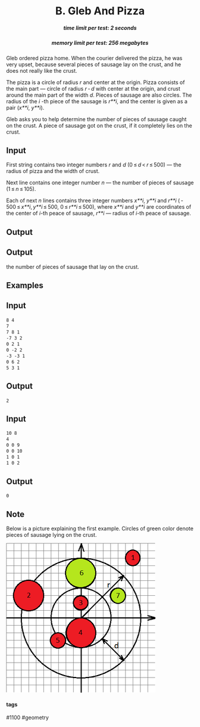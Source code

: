 <h1 style='text-align: center;'> B. Gleb And Pizza</h1>

<h5 style='text-align: center;'>time limit per test: 2 seconds</h5>
<h5 style='text-align: center;'>memory limit per test: 256 megabytes</h5>

Gleb ordered pizza home. When the courier delivered the pizza, he was very upset, because several pieces of sausage lay on the crust, and he does not really like the crust.

The pizza is a circle of radius *r* and center at the origin. Pizza consists of the main part — circle of radius *r* - *d* with center at the origin, and crust around the main part of the width *d*. Pieces of sausage are also circles. The radius of the *i* -th piece of the sausage is *r**i*, and the center is given as a pair (*x**i*, *y**i*).

Gleb asks you to help determine the number of pieces of sausage caught on the crust. A piece of sausage got on the crust, if it completely lies on the crust.

## Input

First string contains two integer numbers *r* and *d* (0 ≤ *d* < *r* ≤ 500) — the radius of pizza and the width of crust.

Next line contains one integer number *n* — the number of pieces of sausage (1 ≤ *n* ≤ 105).

Each of next *n* lines contains three integer numbers *x**i*, *y**i* and *r**i* ( - 500 ≤ *x**i*, *y**i* ≤ 500, 0 ≤ *r**i* ≤ 500), where *x**i* and *y**i* are coordinates of the center of *i*-th peace of sausage, *r**i* — radius of *i*-th peace of sausage.

## Output

## Output

 the number of pieces of sausage that lay on the crust.

## Examples

## Input


```
8 4  
7  
7 8 1  
-7 3 2  
0 2 1  
0 -2 2  
-3 -3 1  
0 6 2  
5 3 1  

```
## Output


```
2  

```
## Input


```
10 8  
4  
0 0 9  
0 0 10  
1 0 1  
1 0 2  

```
## Output


```
0  

```
## Note

Below is a picture explaining the first example. Circles of green color denote pieces of sausage lying on the crust.

 ![](images/d095fb54467a6beb4f8f189a228fb3ab5e1c59ee.png) 

#### tags 

#1100 #geometry 